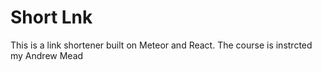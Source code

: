 # Short Lnk

This is a link shortener built on Meteor and React. The course is instrcted my Andrew Mead
